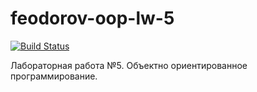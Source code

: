 # feodorov-oop-lw-5
[![Build Status](https://travis-ci.org/z8432k/feodorov-oop-lw-5.svg?branch=master)](https://travis-ci.org/z8432k/feodorov-oop-lw-5)

Лабораторная работа №5. Объектно ориентированное программирование.
